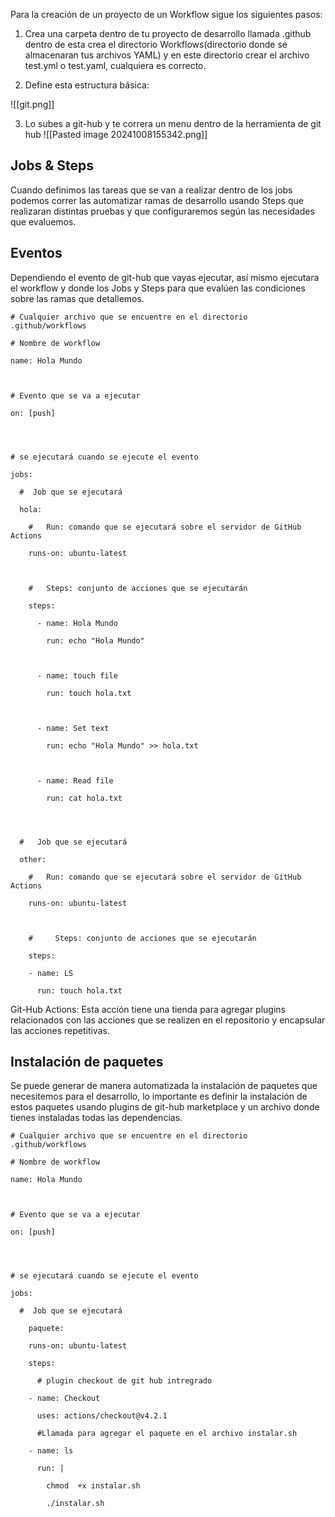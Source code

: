 
Para la creación de un proyecto de un Workflow sigue los siguientes pasos:

1. Crea una carpeta dentro de tu proyecto de desarrollo llamada .github dentro de esta crea el directorio Workflows(directorio donde se almacenaran tus archivos YAML) y en este directorio crear el archivo test.yml o test.yaml, cualquiera es correcto.
   
2. Define esta estructura básica:
   
![[git.png]]

3. Lo subes a git-hub y te correra un menu dentro de la herramienta de git hub
![[Pasted image 20241008155342.png]]
## Jobs & Steps

Cuando definimos las tareas que se van a realizar dentro de los jobs podemos correr las automatizar ramas de desarrollo usando Steps que realizaran distintas pruebas y que configuraremos según las necesidades que evaluemos.

## Eventos

Dependiendo el evento de git-hub que vayas ejecutar, así mismo ejecutara el workflow y donde los Jobs y Steps para que evalúen las condiciones sobre las ramas que detallemos.

```
# Cualquier archivo que se encuentre en el directorio .github/workflows

# Nombre de workflow

name: Hola Mundo

  

# Evento que se va a ejecutar

on: [push]

  
  

# se ejecutará cuando se ejecute el evento

jobs:

  #  Job que se ejecutará

  hola:

    #   Run: comando que se ejecutará sobre el servidor de GitHub Actions

    runs-on: ubuntu-latest

  

    #   Steps: conjunto de acciones que se ejecutarán

    steps:

      - name: Hola Mundo

        run: echo "Hola Mundo"

  

      - name: touch file

        run: touch hola.txt

  

      - name: Set text

        run: echo "Hola Mundo" >> hola.txt

  

      - name: Read file

        run: cat hola.txt

  
  

  #   Job que se ejecutará

  other:

    #   Run: comando que se ejecutará sobre el servidor de GitHub Actions

    runs-on: ubuntu-latest

  

    #     Steps: conjunto de acciones que se ejecutarán

    steps:

    - name: LS

      run: touch hola.txt
```


Git-Hub Actions: Esta acción tiene una tienda para agregar plugins relacionados con las acciones que se realizen en el repositorio y encapsular las acciones repetitivas.

## Instalación de paquetes

Se puede generar de manera automatizada la instalación de paquetes que necesitemos para el desarrollo, lo importante es definir la instalación de estos paquetes usando plugins de git-hub marketplace y un archivo donde tienes instaladas todas las dependencias.

```
# Cualquier archivo que se encuentre en el directorio .github/workflows

# Nombre de workflow

name: Hola Mundo

  

# Evento que se va a ejecutar

on: [push]

  
  

# se ejecutará cuando se ejecute el evento

jobs:

  #  Job que se ejecutará
  
    paquete:

    runs-on: ubuntu-latest

    steps:

      # plugin checkout de git hub intregrado

    - name: Checkout

      uses: actions/checkout@v4.2.1

      #Llamada para agregar el paquete en el archivo instalar.sh

    - name: ls

      run: |

        chmod  +x instalar.sh

        ./instalar.sh

```

